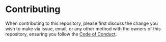 # Contributing
When contributing to this repository, please first discuss the change you wish to make via issue, email, or any other method with the owners of this repository, ensuring you follow the [Code of Conduct](https://github.com/Airscripts/blog/blob/main/CODE_OF_CONDUCT.md).  
